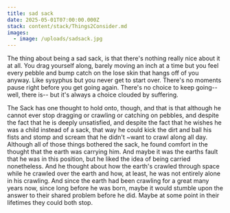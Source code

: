 ```yaml
---
title: sad sack
date: 2025-05-01T07:00:00.000Z
stack: content/stack/Things2Consider.md
images:
  - image: /uploads/sadsack.jpg
---
```


The thing about being a sad sack, is that there's nothing really nice about it at all. You drag yourself along, barely moving an inch at a time but you feel every pebble and bump catch on the lose skin that hangs off of you anyway. Like sysyphus but you never get to start over. There's no moments pause right before you get going again. There's no choice to keep going-- well, there is-- but it's always a choice clouded by suffering. 

The Sack has one thought to hold onto, though, and that is that although he cannot ever stop dragging or crawling or catching on pebbles, and despite the fact that he is deeply unsatisfied, and despite the fact that he wishes he was a child instead of a sack, that way he could kick the dirt and ball his fists and stomp and scream that he didn't \~want to crawl along all day. Although all of those things bothered the sack, he found comfort in the thought that the earth was carrying him. And maybe it was the earths fault that he was in this position, but he liked the idea of being carried nonetheless. And he thought about how the earth's crawled through space while he crawled over the earth and how, at least, he was not entirely alone in his crawling. And since the earth had been crawling for a great many years now, since long before he was born, maybe it would stumble upon the answer to their shared problem before he did. Maybe at some point in their lifetimes they could both stop.
